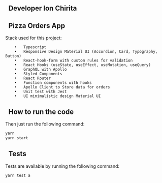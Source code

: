 
## &nbsp; Developer Ion Chirita

## &nbsp; Pizza Orders App

Stack used for this project: 
```
	•	Typescript
  	•	Responsive Design Material UI (Accordion, Card, Typography, Button)
  	•	React-hook-form with custom rules for validation
	•	React Hooks (useState, useEffect, useMutation, useQuery)
	•	GraphQL with Apollo
	•	Styled Components
	•	React Router
	•	Function components with hooks
	• 	Apollo Client to Store data for orders
	•	Unit test with Jest
	•	UI minimalistic design Material UI
 ``` 
 

## &nbsp; How to run the code

Then just run the following command:

```sh
yarn 
yarn start
```

##  &nbsp; Tests
Tests are available by running the following command:
```sh
yarn test a
```

